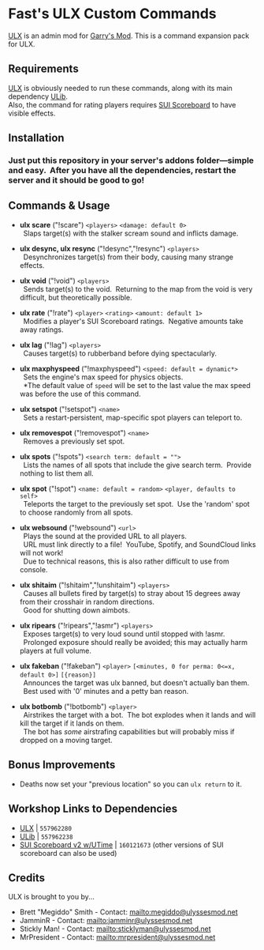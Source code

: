 # Fast's ULX Custom Commands
[ULX](https://github.com/TeamUlysses/ulx) is an admin mod for [Garry's Mod](http://garrysmod.com/).
This is a command expansion pack for ULX.

## Requirements
[ULX](https://github.com/TeamUlysses/ulx) is obviously needed to run these commands, along with its main dependency [ULib](https://github.com/TeamUlysses/ulib).<br>
Also, the command for rating players requires [SUI Scoreboard](https://github.com/ZionDevelopers/sui-scoreboard) to have visible effects.

## Installation

### Just put this repository in your server's addons folder—simple and easy. &nbsp;After you have all the dependencies, restart the server and it should be good to go!

## Commands & Usage
- <b>ulx scare</b> ("!scare") `<players>` `<damage: default 0>`<br>
&ensp;Slaps target(s) with the stalker scream sound and inflicts damage.

- <b>ulx desync, ulx resync</b> ("!desync","!resync") `<players>`<br>
&ensp;Desynchronizes target(s) from their body, causing many strange effects.

- <b>ulx void</b> ("!void") `<players>`<br>
&ensp;Sends target(s) to the void. &nbsp;Returning to the map from the void is very difficult, but theoretically possible.

- <b>ulx rate</b> ("!rate") `<player>` `<rating>` `<amount: default 1>`<br>
&ensp;Modifies a player's SUI Scoreboard ratings. &nbsp;Negative amounts take away ratings.

- <b>ulx lag</b> ("!lag") `<players>`<br>
&ensp;Causes target(s) to rubberband before dying spectacularly.

- <b>ulx maxphyspeed</b> ("!maxphyspeed") `<speed: default = dynamic*>`<br>
&ensp;Sets the engine's max speed for physics objects.<br>
&ensp;*The default value of `speed` will be set to the last value the max speed was before the use of this command.

- <b>ulx setspot</b> ("!setspot") `<name>`<br>
&ensp;Sets a restart-persistent, map-specific spot players can teleport to.<br>

- <b>ulx removespot</b> ("!removespot") `<name>`<br>
&ensp;Removes a previously set spot.<br>

- <b>ulx spots</b> ("!spots") `<search term: default = "">`<br>
&ensp;Lists the names of all spots that include the give search term. &nbsp;Provide nothing to list them all.<br>

- <b>ulx spot</b> ("!spot") `<name: default = random>` `<player, defaults to self>`<br>
&ensp;Teleports the target to the previously set spot. &nbsp;Use the 'random' spot to choose randomly from all spots.<br>

- <b>ulx websound</b> ("!websound") `<url>`<br>
&ensp;Plays the sound at the provided URL to all players.<br>
&ensp;URL must link directly to a file! &nbsp;YouTube, Spotify, and SoundCloud links will not work!<br>
&ensp;Due to technical reasons, this is also rather difficult to use from console.

- <b>ulx shitaim</b> ("!shitaim","!unshitaim") `<players>`<br>
&ensp;Causes all bullets fired by target(s) to stray about 15 degrees away from their crosshair in random directions.<br>
&ensp;Good for shutting down aimbots.<br>

- <b>ulx ripears</b> ("!ripears","!asmr") `<players>`<br>
&ensp;Exposes target(s) to very loud sound until stopped with !asmr.<br>
&ensp;Prolonged exposure should really be avoided; this may actually harm players at full volume.<br>

- <b>ulx fakeban</b> ("!fakeban") `<player>` `[<minutes, 0 for perma: 0<=x, default 0>]` `[{reason}]`<br>
&ensp;Announces the target was ulx banned, but doesn't actually ban them.<br>
&ensp;Best used with '0' minutes and a petty ban reason.<br>

- <b>ulx botbomb</b> ("!botbomb") `<player>`<br>
&ensp;Airstrikes the target with a bot. &nbsp;The bot explodes when it lands and will kill the target if it lands on them.<br>
&ensp;The bot has <i>some</i> airstrafing capabilities but will probably miss if dropped on a moving target.

## Bonus Improvements
- Deaths now set your "previous location" so you can `ulx return` to it.

## Workshop Links to Dependencies
 - [ULX](http://steamcommunity.com/sharedfiles/filedetails/?id=557962280) | `557962280`
 - [ULib](http://steamcommunity.com/sharedfiles/filedetails/?id=557962238) | `557962238`
 - [SUI Scoreboard v2 w/UTime](https://steamcommunity.com/sharedfiles/filedetails/?id=160121673) | `160121673` (other versions of SUI scoreboard can also be used)
 
## Credits
ULX is brought to you by...

* Brett "Megiddo" Smith - Contact: <mailto:megiddo@ulyssesmod.net>
* JamminR - Contact: <mailto:jamminr@ulyssesmod.net>
* Stickly Man! - Contact: <mailto:sticklyman@ulyssesmod.net>
* MrPresident - Contact: <mailto:mrpresident@ulyssesmod.net>
